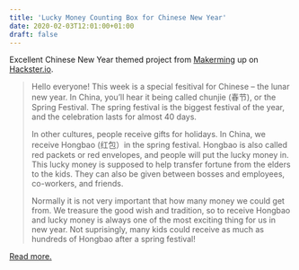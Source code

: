 ```yaml
---
title: 'Lucky Money Counting Box for Chinese New Year'
date: 2020-02-03T12:01:00+01:00
draft: false
---
```


Excellent Chinese New Year themed project from [Makerming](https://www.hackster.io/Makerming/lucky-money-counting-box-for-chinese-new-year-arduino-uno-2fdedc) up on [Hackster.io](https://www.hackster.io/Makerming/lucky-money-counting-box-for-chinese-new-year-arduino-uno-2fdedc).

> Hello everyone! This week is a special fesitival for Chinese – the lunar new year. In China, you’ll hear it being called chunjie (春节), or the Spring Festival. The spring festival is the biggest festival of the year, and the celebration lasts for almost 40 days.
> 
> In other cultures, people receive gifts for holidays. In China, we receive Hongbao (红包）in the spring festival. Hongbao is also called red packets or red envelopes, and people will put the lucky money in. This lucky money is supposed to help transfer fortune from the elders to the kids. They can also be given between bosses and employees, co-workers, and friends.
> 
> Normally it is not very important that how many money we could get from. We treasure the good wish and tradition, so to receive Hongbao and lucky money is always one of the most exciting thing for us in new year. Not suprisingly, many kids could receive as much as hundreds of Hongbao after a spring festival!

[Read more.](https://www.hackster.io/Makerming/lucky-money-counting-box-for-chinese-new-year-arduino-uno-2fdedc)